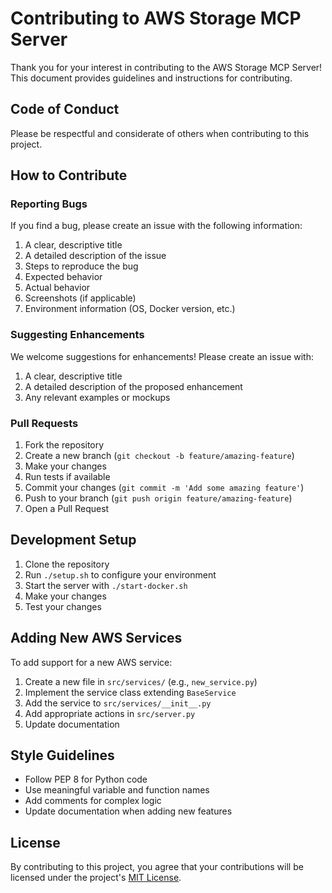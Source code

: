 # Contributing to AWS Storage MCP Server

Thank you for your interest in contributing to the AWS Storage MCP Server! This document provides guidelines and instructions for contributing.

## Code of Conduct

Please be respectful and considerate of others when contributing to this project.

## How to Contribute

### Reporting Bugs

If you find a bug, please create an issue with the following information:

1. A clear, descriptive title
2. A detailed description of the issue
3. Steps to reproduce the bug
4. Expected behavior
5. Actual behavior
6. Screenshots (if applicable)
7. Environment information (OS, Docker version, etc.)

### Suggesting Enhancements

We welcome suggestions for enhancements! Please create an issue with:

1. A clear, descriptive title
2. A detailed description of the proposed enhancement
3. Any relevant examples or mockups

### Pull Requests

1. Fork the repository
2. Create a new branch (`git checkout -b feature/amazing-feature`)
3. Make your changes
4. Run tests if available
5. Commit your changes (`git commit -m 'Add some amazing feature'`)
6. Push to your branch (`git push origin feature/amazing-feature`)
7. Open a Pull Request

## Development Setup

1. Clone the repository
2. Run `./setup.sh` to configure your environment
3. Start the server with `./start-docker.sh`
4. Make your changes
5. Test your changes

## Adding New AWS Services

To add support for a new AWS service:

1. Create a new file in `src/services/` (e.g., `new_service.py`)
2. Implement the service class extending `BaseService`
3. Add the service to `src/services/__init__.py`
4. Add appropriate actions in `src/server.py`
5. Update documentation

## Style Guidelines

- Follow PEP 8 for Python code
- Use meaningful variable and function names
- Add comments for complex logic
- Update documentation when adding new features

## License

By contributing to this project, you agree that your contributions will be licensed under the project's [MIT License](LICENSE).
